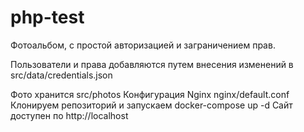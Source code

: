 # php-test
Фотоальбом, с простой авторизацией и заграничением прав.

Пользователи и права добавляются путем внесения изменений в src/data/credentials.json

Фото хранится src/photos
Конфигурация Nginx nginx/default.conf
Клонируем репозиторий и запускаем docker-compose up -d
Сайт доступен по http://localhost

